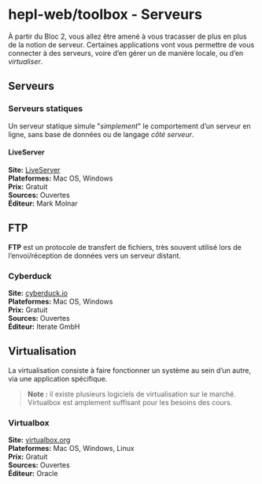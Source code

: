 # hepl-web/toolbox - Serveurs

À partir du Bloc 2, vous allez être amené à vous tracasser de plus en plus de la notion de serveur. Certaines applications vont vous permettre de vous connecter à des serveurs, voire d’en gérer un de manière locale, ou d’en _virtualiser_.

## Serveurs

### Serveurs statiques

Un serveur statique simule "_simplement_" le comportement d’un serveur en ligne, sans base de données ou de langage _côté serveur_.

#### LiveServer

**Site:** [LiveServer](https://github.com/molnarmark/sublime-live-server)  
**Plateformes:** Mac OS, Windows  
**Prix:** Gratuit  
**Sources:** Ouvertes  
**Éditeur:** Mark Molnar

## FTP

**FTP** est un protocole de transfert de fichiers, très souvent utilisé lors de l’envoi/réception de données vers un serveur distant.

### Cyberduck

**Site:** [cyberduck.io](https://cyberduck.io)  
**Plateformes:** Mac OS, Windows  
**Prix:** Gratuit  
**Sources:** Ouvertes  
**Éditeur:** Iterate GmbH

## Virtualisation

La virtualisation consiste à faire fonctionner un système au sein d’un autre, via une application spécifique.

> **Note :** il existe plusieurs logiciels de virtualisation sur le marché. Virtualbox est amplement suffisant pour les besoins des cours.

### Virtualbox

**Site:** [virtualbox.org](https://www.virtualbox.org)  
**Plateformes:** Mac OS, Windows, Linux  
**Prix:** Gratuit  
**Sources:** Ouvertes  
**Éditeur:** Oracle
